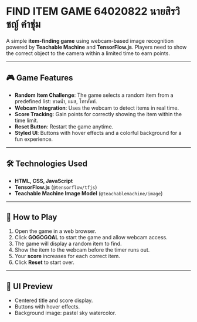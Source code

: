 # FIND ITEM GAME 64020822 นายสิรวิชญ์ คำชุ่ม

A simple **item-finding game** using webcam-based image recognition powered by **Teachable Machine** and **TensorFlow.js**. Players need to show the correct object to the camera within a limited time to earn points.

---

## 🎮 Game Features

- **Random Item Challenge**: The game selects a random item from a predefined list: ขวดน้ำ, แมส, โทรศัพท์.
- **Webcam Integration**: Uses the webcam to detect items in real time.
- **Score Tracking**: Gain points for correctly showing the item within the time limit.
- **Reset Button**: Restart the game anytime.
- **Styled UI**: Buttons with hover effects and a colorful background for a fun experience.

---

## 🛠️ Technologies Used

- **HTML, CSS, JavaScript**
- **TensorFlow.js** (`@tensorflow/tfjs`)
- **Teachable Machine Image Model** (`@teachablemachine/image`)

---

## 🚀 How to Play

1. Open the game in a web browser.
2. Click **GOGOGOAL** to start the game and allow webcam access.
3. The game will display a random item to find.
4. Show the item to the webcam before the timer runs out.
5. Your **score** increases for each correct item.
6. Click **Reset** to start over.

---

## 🎨 UI Preview

- Centered title and score display.
- Buttons with hover effects.
- Background image: pastel sky watercolor.

